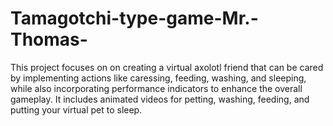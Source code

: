 # Tamagotchi-type-game-Mr.-Thomas-
This project focuses on on creating a virtual axolotl friend that can be cared  by implementing actions like caressing, feeding, washing, and sleeping, while also incorporating performance indicators to enhance the overall gameplay.
It includes animated videos for petting, washing, feeding, and putting your virtual pet to sleep. 
